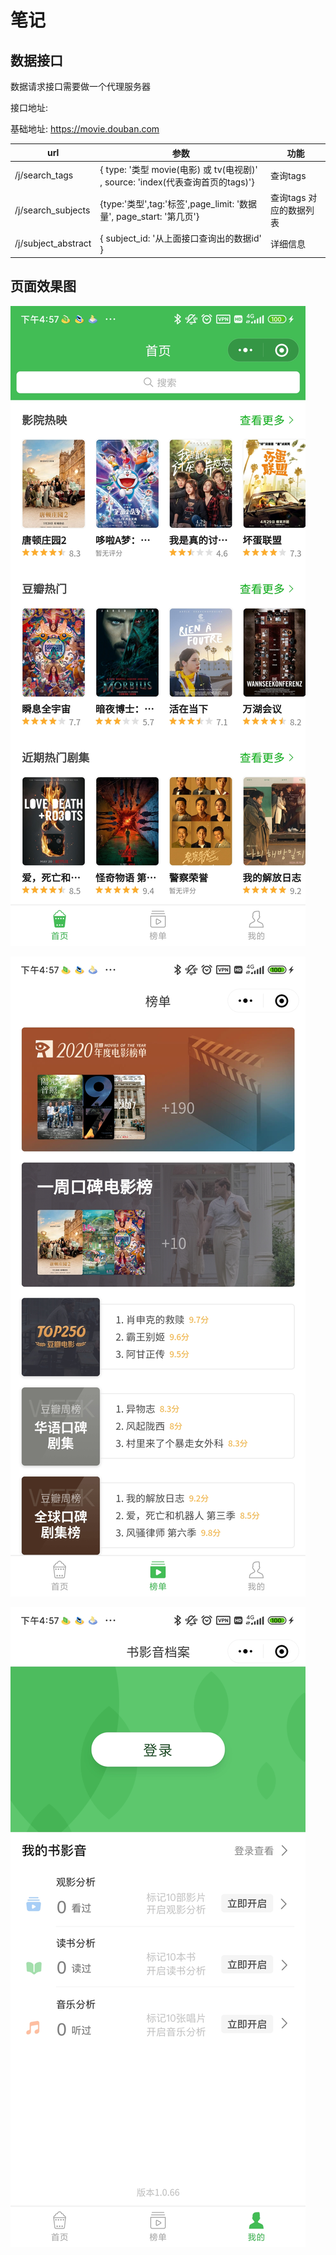 # 笔记

## 数据接口

数据请求接口需要做一个代理服务器

接口地址: 

基础地址: https://movie.douban.com

url | 参数 | 功能
--- | --- | ---
/j/search_tags | { type: '类型 movie(电影) 或 tv(电视剧)' , source: 'index(代表查询首页的tags)'} | 查询tags
/j/search_subjects | {type:'类型',tag:'标签',page_limit: '数据量', page_start: '第几页'} | 查询tags 对应的数据列表
/j/subject_abstract | { subject_id: '从上面接口查询出的数据id' } | 详细信息

## 页面效果图

![](md-img/Screenshot_2022-06-01-16-57-11-288_com.tencent.mm.jpg.jpg)

![](md-img/Screenshot_2022-06-01-16-57-27-337_com.tencent.mm.jpg.jpg)

![](md-img/Screenshot_2022-06-01-16-57-42-270_com.tencent.mm.jpg.jpg)
